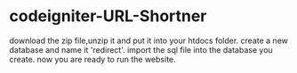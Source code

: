 # codeigniter-URL-Shortner

download the zip file,unzip it and put it into your htdocs folder.
create a new database and name it 'redirect'.
import the sql file into the database you create.
now you are ready to run the website.
